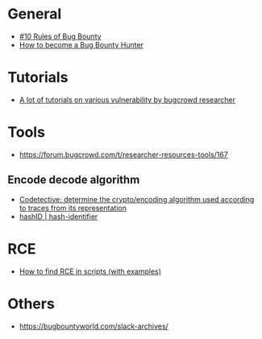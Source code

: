 <h1>General</h1>

<ul>
<li><a href="https://hackernoon.com/10-rules-of-bug-bounty-65082473ab8c">#10 Rules of Bug Bounty</a></li>
<li><a href="https://forum.bugcrowd.com/t/researcher-resources-how-to-become-a-bug-bounty-hunter/1102">How to become a Bug Bounty Hunter</a></li>
</ul>


<h1>Tutorials</h1>

<ul>
<li><a href="https://forum.bugcrowd.com/t/researcher-resources-tutorials/370">A lot of tutorials on various vulnerability by bugcrowd researcher</a>
</ul>


<h1>Tools</h1>

<ul>
<li><a href="https://forum.bugcrowd.com/t/researcher-resources-tools/167">https://forum.bugcrowd.com/t/researcher-resources-tools/167</a>  
</ul>


<h2>Encode decode algorithm</h2>
<ul>
  <li><a href="https://github.com/blackthorne/Codetective">Codetective: determine the crypto/encoding algorithm used according to traces from its representation</a></li>
  <li><a href="https://github.com/psypanda/hashID">hashID | hash-identifier</a></li>
</ul>

<h1>RCE</h1>

<ul>
<li><a href="https://www.exploit-db.com/papers/12885/">How to find RCE in scripts (with examples)</a></li>
</ul>

<h1>Others</h1>

<ul>
<li><a href="https://bugbountyworld.com/slack-archives/">https://bugbountyworld.com/slack-archives/</a></li>
</ul>
